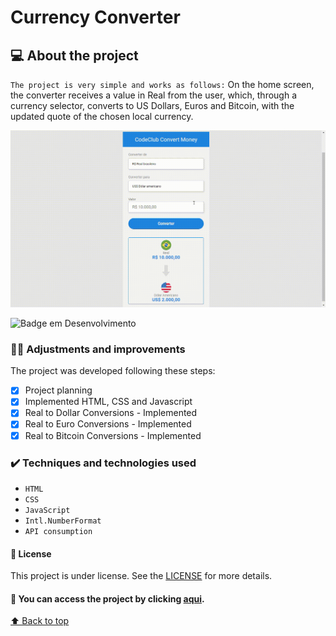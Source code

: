 # Currency Converter
## 💻  About the project
`The project is very simple and works as follows:` 
On the home screen, the converter receives a value in Real from the user, which, through a currency selector, converts to US Dollars, Euros and Bitcoin, with the updated quote of the chosen local currency.



<img src="/screen-project-new.gif" alt="imagem-principal">

![Badge em Desenvolvimento](http://img.shields.io/static/v1?label=STATUS&message=PROJECT%20COMPLETED&color=GREEN&style=for-the-badge)









### 👨‍💻 Adjustments and improvements

The project was developed following these steps:

- [x] Project planning
- [x] Implemented HTML, CSS and Javascript
- [x] Real to Dollar Conversions - Implemented
- [x] Real to Euro Conversions - Implemented
- [x] Real to Bitcoin Conversions - Implemented

### ✔️ Techniques and technologies used

- ``HTML``
- ``CSS``
- ``JavaScript``
- ``Intl.NumberFormat``
- ``API consumption``



#### 📝 License

This project is under license. See the [LICENSE](LICENSE.md) for more details.

#### 📁 You can access the project by clicking [aqui](https://sergioluiscardoso.github.io/currency-converter/).

[⬆ Back to top](#currency-converter)<br>


